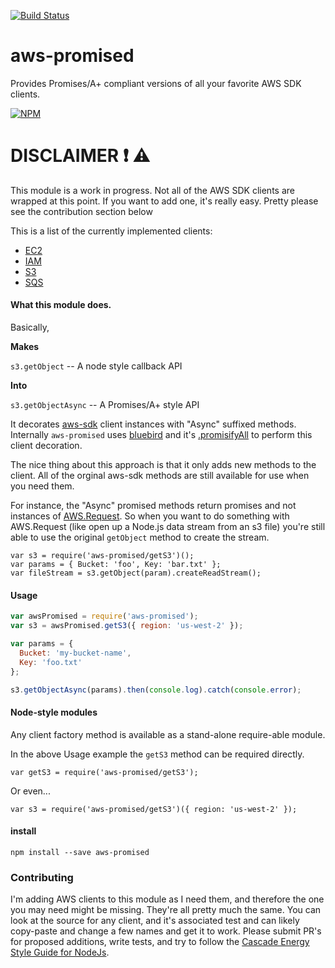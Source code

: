 [![Build Status](https://travis-ci.org/CascadeEnergy/aws-promised.svg)](https://travis-ci.org/CascadeEnergy/aws-promised)

# aws-promised

Provides Promises/A+ compliant versions of all your favorite AWS SDK clients.

[![NPM](https://nodei.co/npm/aws-promised.png?downloads=true&downloadRank=true&stars=true)](https://nodei.co/npm/aws-promised/)

# DISCLAIMER :exclamation: :warning:

This module is a work in progress. Not all of the AWS SDK clients are wrapped
at this point. If you want to add one, it's really easy. Pretty please see the contribution section below

This is a list of the currently implemented clients:

- [EC2](http://docs.aws.amazon.com/AWSJavaScriptSDK/latest/AWS/EC2.html)
- [IAM](http://docs.aws.amazon.com/AWSJavaScriptSDK/latest/AWS/IAM.html)
- [S3](http://docs.aws.amazon.com/AWSJavaScriptSDK/latest/AWS/S3.html)
- [SQS](http://docs.aws.amazon.com/AWSJavaScriptSDK/latest/AWS/SQS.html)


#### What this module does.

Basically,

**Makes**

`s3.getObject` -- A node style callback API

**Into**

`s3.getObjectAsync` -- A Promises/A+ style API

It decorates [aws-sdk](https://github.com/aws/aws-sdk-js) client instances with "Async" suffixed methods.
Internally `aws-promised` uses
[bluebird](https://github.com/petkaantonov/bluebird) and it's
[.promisifyAll](https://github.com/petkaantonov/bluebird/blob/master/API.md#promisepromisifyallobject-target--object-options---object)
to perform this client decoration.

The nice thing about this approach is that it only adds new methods to the client. All of the orginal aws-sdk methods
are still available for use when you need them.

For instance, the "Async" promised methods return promises and not instances of
[AWS.Request](http://docs.aws.amazon.com/AWSJavaScriptSDK/latest/AWS/Request.html). So when you want to do something
with AWS.Request (like open up a Node.js data stream from an s3 file) you're still able to use the original `getObject` 
method to create the stream.

```
var s3 = require('aws-promised/getS3')();
var params = { Bucket: 'foo', Key: 'bar.txt' };
var fileStream = s3.getObject(param).createReadStream();
```

#### Usage

```javascript
var awsPromised = require('aws-promised');
var s3 = awsPromised.getS3({ region: 'us-west-2' });

var params = {
  Bucket: 'my-bucket-name',
  Key: 'foo.txt'
};

s3.getObjectAsync(params).then(console.log).catch(console.error);
```

#### Node-style modules

Any client factory method is available as a stand-alone require-able module.

In the above Usage example the `getS3` method can be required directly.

```
var getS3 = require('aws-promised/getS3');
```

Or even...

```
var s3 = require('aws-promised/getS3')({ region: 'us-west-2' });
```

#### install

```
npm install --save aws-promised
```

### Contributing

I'm adding AWS clients to this module as I need them, and therefore the one you may need might be missing.
They're all pretty much the same. You can look at the source for any client, and it's associated test and can likely
copy-paste and change a few names and get it to work. Please submit PR's for proposed additions, write tests, and try to
follow the [Cascade Energy Style Guide for NodeJs](https://github.com/CascadeEnergy/node-style-guide).
